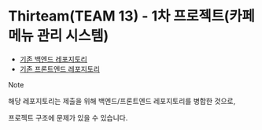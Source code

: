 # Thirteam(TEAM 13) - 1차 프로젝트(카페 메뉴 관리 시스템)

* [기존 백엔드 레포지토리](https://github.com/Kimgooner/TEAM-13-PROJECT-1)
* [기존 프론트엔드 레포지토리](https://github.com/Kimgooner/TEAM-13-PROJECT-2)
> [!NOTE]
> 해당 레포지토리는 제출을 위해 백엔드/프론트엔드 레포지토리를 병합한 것으로,
>
> 프로젝트 구조에 문제가 있을 수 있습니다.
